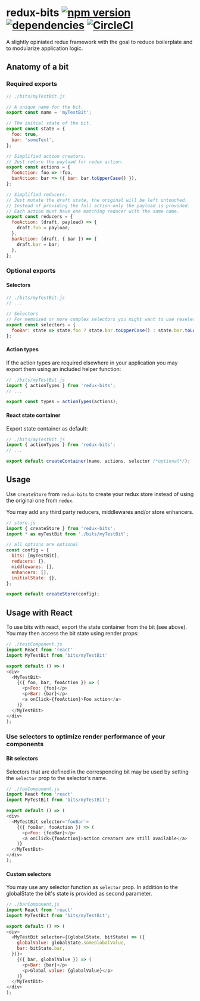 # redux-bits [![npm version](https://badge.fury.io/js/redux-bits.svg)](https://badge.fury.io/js/redux-bits)  [![dependencies](https://david-dm.org/cl1ck/redux-bits.svg)](https://david-dm.org/cl1ck/redux-bits.svg) [![CircleCI](https://circleci.com/gh/cl1ck/redux-bits.svg?style=svg)](https://circleci.com/gh/cl1ck/redux-bits)

A slightly opiniated redux framework with the goal to reduce boilerplate and to modularize
application logic.


## Anatomy of a bit

### Required exports

```javascript
// ./bits/myTestBit.js

// A unique name for the bit.
export const name = 'myTestBit';

// The initial state of the bit.
export const state = {
  foo: true,
  bar: 'someText',
};

// Simplified action creators.
// Just return the payload for redux action.
export const actions = {
  fooAction: foo => !foo,
  barAction: bar => ({ bar: bar.toUpperCase() }),
};

// Simplified reducers.
// Just mutate the draft state, the original will be left untouched.
// Instead of providing the full action only the payload is provided.
// Each action must have one matching reducer with the same name.
export const reducers = {
  fooAction: (draft, payload) => {
    draft.foo = payload;
  },
  barAction: (draft, { bar }) => {
    draft.bar = bar;
  },
};

```


### Optional exports

#### Selectors

```javascript
// ./bits/myTestBit.js
// ...

// Selectors
// For memoized or more complex selectors you might want to use reselect.
export const selectors = {
  fooBar: state => state.foo ? state.bar.toUpperCase() : state.bar.toLowerCase(),
};

```

#### Action types

If the action types are required elsewhere in your application you may export them using an included
helper function:

```javascript
// ./bits/myTestBit.js
import { actionTypes } from 'redux-bits';
// ...

export const types = actionTypes(actions);

```

#### React state container

Export state container as default:

```javascript
// ./bits/myTestBit.js
import { actionTypes } from 'redux-bits';
// ...

export default createContainer(name, actions, selector /*optional*/);

```

## Usage

Use `createStore` from `redux-bits` to create your redux store instead of using the original
one from `redux`.

You may add any third party reducers, middlewares and/or store enhancers.

```javascript
// store.js
import { createStore } from 'redux-bits';
import * as myTestBit from './bits/myTestBit';

// all options are optional
const config = {
  bits: [myTestBit],
  reducers: {},
  middlewares: [],
  enhancers: [],
  initialState: {},
};

export default createStore(config);
```

## Usage with React

To use bits with react, export the state container from the bit (see above).
You may then access the bit state using render props:

```javascript
// ./testComponent.js
import React from 'react'
import MyTestBit from 'bits/myTestBit'

export default () => (
<div>
  <MyTestBit>
    {({ foo, bar, fooAction }) => (
      <p>Foo: {foo}</p>
      <p>Bar: {bar}</p>
      <a onClick={fooAction}>Foo action</a>
    )}
  </MyTestBit>
</div>
);

```

### Use selectors to optimize render performance of your components

#### Bit selectors

Selectors that are defined in the corresponding bit may be used by setting the `selector` prop to
the selector's name.

```javascript
// ./fooComponent.js
import React from 'react'
import MyTestBit from 'bits/myTestBit';

export default () => (
<div>
  <MyTestBit selector='fooBar'>
    {({ fooBar, fooAction }) => (
      <p>Foo: {fooBar}</p>
      <a onClick={fooAction}>action creators are still available</a>
    )}
  </MyTestBit>
</div>
);

```

#### Custom selectors

You may use any selector function as `selector` prop.
In addition to the globalState the bit's state is provided as second parameter.

```javascript
// ./barComponent.js
import React from 'react'
import MyTestBit from 'bits/myTestBit';

export default () => (
<div>
  <MyTestBit selector={(globalState, bitState) => ({
    globalValue: globalState.someGlobalValue,
    bar: bitState.bar,
  })}>
    {({ bar, globalValue }) => (
      <p>Bar: {bar}</p>
      <p>Global value: {globalValue}</p>
    )}
  </MyTestBit>
</div>
);

```
